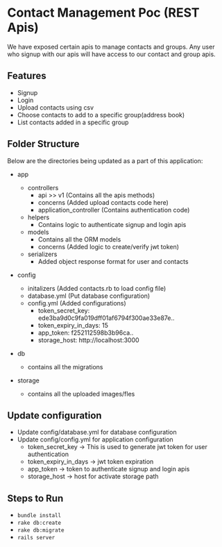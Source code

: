 
# Contact Management Poc (REST Apis)

We have exposed certain apis to manage contacts and groups. Any user who signup with our apis will have access to our contact and group apis.




## Features

- Signup
- Login
- Upload contacts using csv
- Choose contacts to add to a specific group(address book)
- List contacts added in a specific group


## Folder Structure

Below are the directories being updated as a part of this application:
- app
    - controllers
      - api >> v1 (Contains all the apis methods)
      - concerns (Added upload contacts code here)
      - application_controller (Contains authentication code)
    - helpers
      - Contains logic to authenticate signup and login apis
    - models
      - Contains all the ORM models
      - concerns (Added logic to create/verify jwt token)
    - serializers
      - Added object response format for user and contacts
    
- config
    - initalizers (Added contacts.rb to load config file)
    - database.yml (Put database configuration)
    - config.yml (Added configurations)
      - token_secret_key: ede3ba9d0c9fa019dff01af6794f300ae33e87e..
      - token_expiry_in_days: 15
      - app_token: f252112598b3b96ca..
      - storage_host: http://localhost:3000

- db
    - contains all the migrations
- storage
    - contains all the uploaded images/fles
## Update configuration

- Update config/database.yml for database configuration
- Update config/config.yml for application configuration
   - token_secret_key -> This is used to generate jwt token for user authentication
   - token_expiry_in_days -> jwt token expiration
   - app_token -> token to authenticate signup and login apis
   - storage_host -> host for activate storage path
## Steps to Run

- `bundle install`
- `rake db:create`
- `rake db:migrate`
- `rails server`
